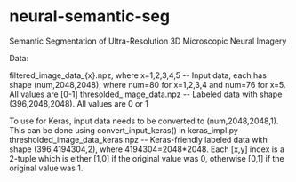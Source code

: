 # neural-semantic-seg
Semantic Segmentation of Ultra-Resolution 3D Microscopic Neural Imagery

Data:

filtered_image_data_{x}.npz, where x=1,2,3,4,5 -- Input data, each has shape (num,2048,2048), where num=80 for x=1,2,3,4 and num=76 for x=5. All values are [0-1]
thresolded_image_data.npz -- Labeled data with shape (396,2048,2048). All values are 0 or 1

To use for Keras, input data needs to be converted to (num,2048,2048,1). This can be done using convert_input_keras() in keras_impl.py
thresholded_image_data_keras.npz -- Keras-friendly labeled data with shape (396,4194304,2), where 4194304=2048*2048. Each [x,y] index is a 2-tuple which is either [1,0] if the original value was 0, otherwise [0,1] if the original value was 1.